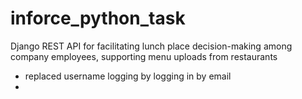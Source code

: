 # inforce_python_task
Django REST API for facilitating lunch place decision-making among company employees, supporting menu uploads from restaurants


- replaced username logging by logging in by email
- 